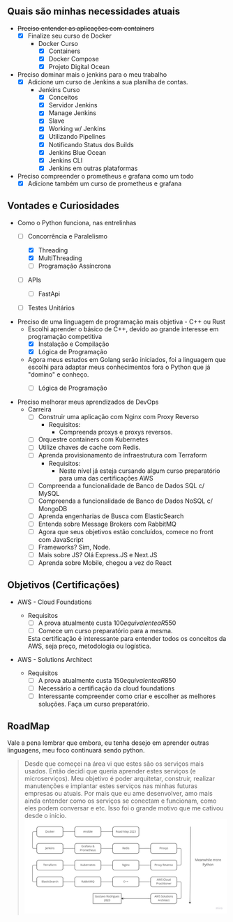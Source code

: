 ## Quais são minhas necessidades atuais

- ~~Preciso entender as aplicações com containers~~
    - [x]  Finalize seu curso de Docker
        - Docker Curso
            - [x]  Containers
            - [x]  Docker Compose
            - [x]  Projeto Digital Ocean
- Preciso dominar mais o jenkins para o meu trabalho
    - [x]  Adicione um curso de Jenkins a sua planilha de contas.
        - Jenkins Curso
            - [x]  Conceitos
            - [x]  Servidor Jenkins
            - [x]  Manage Jenkins
            - [x]  Slave
            - [x]  Working w/ Jenkins
            - [x]  Utilizando Pipelines
            - [x]  Notificando Status dos Builds
            - [x]  Jenkins Blue Ocean
            - [x]  Jenkins CLI
            - [x]  Jenkins em outras plataformas

- Preciso compreender o prometheus e grafana como um todo
    - [x]  Adicione também um curso de prometheus e grafana

## Vontades e Curiosidades

- Como o Python funciona, nas entrelinhas
  - [ ] Concorrência e Paralelismo
    - [x] Threading
    - [x] MultiThreading
    - [ ] Programação Assíncrona
  - [ ] APIs
    - [ ] FastApi
  - [ ] Testes Unitários
  

- Preciso de uma linguagem de programação mais objetiva - C++ ou Rust
    - Escolhi aprender o básico de C++, devido ao grande interesse em programação competitiva
        - [x]  Instalação e Compilação
        - [x]  Lógica de Programação
    - Agora meus estudos em Golang serão iniciados, foi a linguagem que escolhi para adaptar meus conhecimentos fora o Python que já "domino" e conheço.
        - [ ]  Lógica de Programação


- Preciso melhorar meus aprendizados de DevOps
    - Carreira
        - [ ]  Construir uma aplicação com Nginx com Proxy Reverso
            - Requisitos:
                - Compreenda proxys e proxys reversos.
        - [ ]  Orquestre containers com Kubernetes
        - [ ]  Utilize chaves de cache com Redis.
        - [ ]  Aprenda provisionamento de infraestrutura com Terraform
            - Requisitos:
                - Neste nível já esteja cursando algum curso preparatório para uma das certificações AWS
        - [ ]  Compreenda a funcionalidade de Banco de Dados SQL c/ MySQL
        - [ ]  Compreenda a funcionalidade de Banco de Dados NoSQL c/ MongoDB
        - [ ]  Aprenda engenharias de Busca com ElasticSearch
        - [ ]  Entenda sobre Message Brokers com RabbitMQ
        - [ ]  Agora que seus objetivos estão concluídos, comece no front com JavaScript
        - [ ]  Frameworks? Sim, Node.
        - [ ]  Mais sobre JS? Olá Express.JS e Next.JS
        - [ ]  Aprenda sobre Mobile, chegou a vez do React

## Objetivos (Certificações)

- AWS - Cloud Foundations
    - Requisitos
        - [ ]  A prova atualmente custa $100 equivalente a R$550
        - [ ]  Comece um curso preparatório para a mesma.
        
        Esta certificação é interessante para entender todos os conceitos da AWS, seja preço, metodologia ou logística.
        
- AWS - Solutions Architect
    - Requisitos
        - [ ]  A prova atualmente custa $150 equivalente a R$850
        - [ ]  Necessário a certificação da cloud foundations
        - [ ]  Interessante compreender como criar e escolher as melhores soluções. Faça um curso preparatório.

## RoadMap

Vale a pena lembrar que embora, eu tenha desejo em aprender outras linguagens, meu foco continuará sendo python.

> Desde que começei na área vi que estes são os serviços mais usados. Então decidi que queria aprender estes serviços (e microserviços). Meu objetivo é poder arquitetar, construir, realizar manutenções e implantar estes serviços nas minhas futuras empresas ou atuais. 
> Por mais que eu ame desenvolver, amo mais ainda entender como os serviços se conectam e funcionam, como eles podem conversar e etc. Isso foi o grande motivo que me cativou desde o início.
![roadmap](images/roadmpagustavo.jpg)